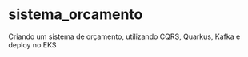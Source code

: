 # sistema_orcamento
Criando um sistema de orçamento, utilizando CQRS, Quarkus, Kafka e deploy no EKS
